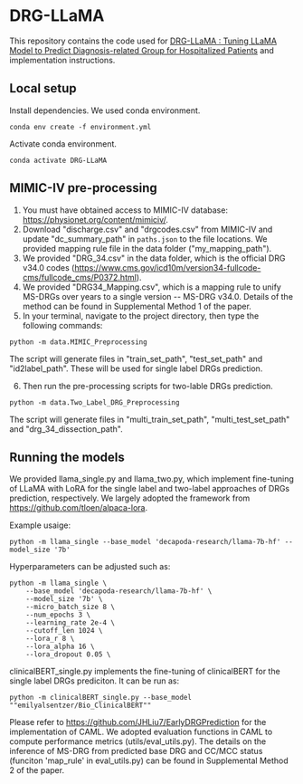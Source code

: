# DRG-LLaMA

This repository contains the code used for [DRG-LLaMA : Tuning LLaMA Model to Predict Diagnosis-related Group for Hospitalized Patients](https://arxiv.org/abs/2309.12625) and implementation instructions.

## Local setup
Install dependencies. We used conda environment.
```
conda env create -f environment.yml
```
Activate conda environment.
```
conda activate DRG-LLaMA
```


## MIMIC-IV pre-processing

1) You must have obtained access to MIMIC-IV database: https://physionet.org/content/mimiciv/. 
2) Download "discharge.csv" and "drgcodes.csv" from MIMIC-IV and update "dc_summary_path" in `paths.json` to the file locations. We provided mapping rule file in the data folder ("my_mapping_path").
3) We provided "DRG_34.csv" in the data folder, which is the official DRG v34.0 codes (https://www.cms.gov/icd10m/version34-fullcode-cms/fullcode_cms/P0372.html). 
4) We provided "DRG34_Mapping.csv", which is a mapping rule to unify MS-DRGs over years to a single version -- MS-DRG v34.0. Details of the method can be found in Supplemental Method 1 of the paper.  
5) In your terminal, navigate to the project directory, then type the following commands:
```
python -m data.MIMIC_Preprocessing
```
The script will generate files in "train_set_path", "test_set_path" and "id2label_path". These will be used for single label DRGs prediction.

6) Then run the pre-processing scripts for two-lable DRGs prediction.
```
python -m data.Two_Label_DRG_Preprocessing
```
The script will generate files in "multi_train_set_path", "multi_test_set_path" and "drg_34_dissection_path".



## Running the models
We provided llama_single.py and llama_two.py, which implement fine-tuning of LLaMA with LoRA for the single label and two-label approaches of DRGs prediction, respectively. We largely adopted the framework from https://github.com/tloen/alpaca-lora.

Example usaige:
```
python -m llama_single --base_model 'decapoda-research/llama-7b-hf' --model_size '7b'
```
Hyperparameters can be adjusted such as:
```
python -m llama_single \
    --base_model 'decapoda-research/llama-7b-hf' \
    --model_size '7b' \
    --micro_batch_size 8 \
    --num_epochs 3 \
    --learning_rate 2e-4 \
    --cutoff_len 1024 \
    --lora_r 8 \
    --lora_alpha 16 \
    --lora_dropout 0.05 \
```
clinicalBERT_single.py implements the fine-tuning of clinicalBERT for the single label DRGs prediciton. It can be run as:
```
python -m clinicalBERT_single.py --base_model ""emilyalsentzer/Bio_ClinicalBERT""
```

Please refer to https://github.com/JHLiu7/EarlyDRGPrediction for the implementation of CAML. We adopted evaluation functions in CAML to compute performance metrics (utils/eval_utils.py). The details on the inference of MS-DRG from predicted base DRG and CC/MCC status (funciton 'map_rule' in eval_utils.py) can be found in Supplemental Method 2 of the paper. 
